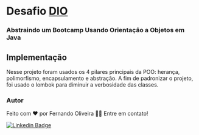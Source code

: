 # Desafio [DIO](https://dio.me/sign-up?ref=WDCKE2I7AM)

### Abstraindo um Bootcamp Usando Orientação a Objetos em Java

## Implementação

Nesse projeto foram usados os 4 pilares principais da POO:
herança, polimorfismo, encapsulamento e abstração.
A fim de padronizar o projeto, foi usado o lombok para diminuir a verbosidade
das classes.

### Autor

Feito com ❤️ por Fernando Oliveira 👋🏽 Entre em contato!

[![Linkedin Badge](https://img.shields.io/badge/-Fernando-blue?style=flat-square&logo=Linkedin&logoColor=white&link=https://www.linkedin.com/in/lfpo2005/)](https://www.linkedin.com/in/lfpo2005/) 

